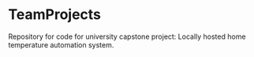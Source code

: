 # TeamProjects
Repository for code for university capstone project: Locally hosted home temperature automation system.
